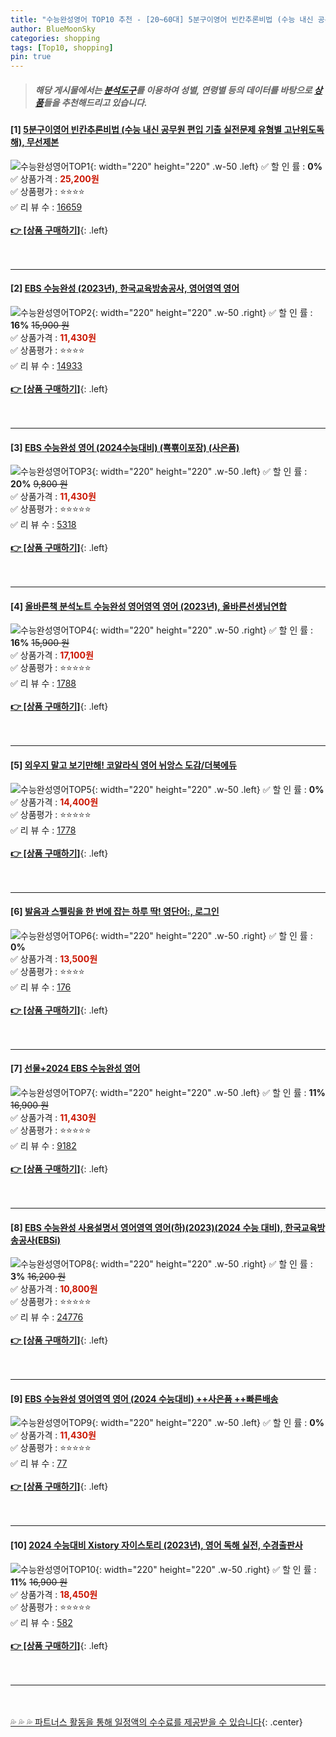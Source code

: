 ```yaml
---
title: "수능완성영어 TOP10 추천 - [20~60대] 5분구이영어 빈칸추론비법 (수능 내신 공무원 편입 기출 실전문제 유형별 고난위도독해), 무선제본"
author: BlueMoonSky
categories: shopping
tags: [Top10, shopping]
pin: true
---
```


> ##### 해당 게시물에서는 [**분석도구**](https://itemscout.io/)를 이용하여 **성별**, **연령별** 등의 데이터를 바탕으로 [**상품**](https://link.coupang.com/a/baae76)들을 추천해드리고 있습니다.

#### [1] [5분구이영어 빈칸추론비법 (수능 내신 공무원 편입 기출 실전문제 유형별 고난위도독해), 무선제본](https://link.coupang.com/re/AFFSDP?lptag=AF5964186&subid=bluemoonsky6999&pageKey=7527797363&traceid=V0-153&itemId=19758070597&vendorItemId=85080210375)
![수능완성영어TOP1](https://thumbnail9.coupangcdn.com/thumbnails/remote/230x230ex/image/vendor_inventory/0728/9cef8d963e76c2f9f26b1852935758aa09280c24fabbb2d3bc32300cb7a1.jpg){: width="220" height="220" .w-50 .left}
✅ 할 인 률 : **0%** <br>
✅ 상품가격 : <span style="color:#cb1400"> **25,200원** </span><br>
✅ 상품평가 : ⭐⭐⭐⭐<br>
✅ 리 뷰 수 : [16659](https://link.coupang.com/re/AFFSDP?lptag=AF5964186&subid=bluemoonsky6999&pageKey=7527797363&traceid=V0-153&itemId=19758070597&vendorItemId=85080210375)<br>
<br>
[**👉  [상품 구매하기]**](https://link.coupang.com/re/AFFSDP?lptag=AF5964186&subid=bluemoonsky6999&pageKey=7527797363&traceid=V0-153&itemId=19758070597&vendorItemId=85080210375){: .left}
<br>
<br>
<br>

***

#### [2] [EBS 수능완성 (2023년), 한국교육방송공사, 영어영역 영어](https://link.coupang.com/re/AFFSDP?lptag=AF5964186&subid=bluemoonsky6999&pageKey=7350996659&traceid=V0-153&itemId=18916253394&vendorItemId=87164139899)
![수능완성영어TOP2](https://thumbnail6.coupangcdn.com/thumbnails/remote/230x230ex/image/vendor_inventory/df45/f8c0cd93733a93b7934267f1de2d7f87278cc097bba1838c0d733ec4c053.jpg){: width="220" height="220" .w-50 .right}
✅ 할 인 률 : **16%** ~~<del class="base-price"> 15,900  </del>원~~<br>
✅ 상품가격 : <span style="color:#cb1400"> **11,430원** </span><br>
✅ 상품평가 : ⭐⭐⭐⭐<br>
✅ 리 뷰 수 : [14933](https://link.coupang.com/re/AFFSDP?lptag=AF5964186&subid=bluemoonsky6999&pageKey=7350996659&traceid=V0-153&itemId=18916253394&vendorItemId=87164139899)<br>
<br>
[**👉  [상품 구매하기]**](https://link.coupang.com/re/AFFSDP?lptag=AF5964186&subid=bluemoonsky6999&pageKey=7350996659&traceid=V0-153&itemId=18916253394&vendorItemId=87164139899){: .left}
<br>
<br>
<br>

***

#### [3] [EBS 수능완성 영어 (2024수능대비) (뾱뾲이포장) (사은품)](https://link.coupang.com/re/AFFSDP?lptag=AF5964186&subid=bluemoonsky6999&pageKey=7342163775&traceid=V0-153&itemId=18873799195&vendorItemId=76360203011)
![수능완성영어TOP3](https://thumbnail7.coupangcdn.com/thumbnails/remote/230x230ex/image/vendor_inventory/a693/e06cdf8b1b1f0ceed2cf5f221fab1c58add560985da192eba3463b27c022.png){: width="220" height="220" .w-50 .left}
✅ 할 인 률 : **20%** ~~<del class="base-price"> 9,800  </del>원~~<br>
✅ 상품가격 : <span style="color:#cb1400"> **11,430원** </span><br>
✅ 상품평가 : ⭐⭐⭐⭐⭐<br>
✅ 리 뷰 수 : [5318](https://link.coupang.com/re/AFFSDP?lptag=AF5964186&subid=bluemoonsky6999&pageKey=7342163775&traceid=V0-153&itemId=18873799195&vendorItemId=76360203011)<br>
<br>
[**👉  [상품 구매하기]**](https://link.coupang.com/re/AFFSDP?lptag=AF5964186&subid=bluemoonsky6999&pageKey=7342163775&traceid=V0-153&itemId=18873799195&vendorItemId=76360203011){: .left}
<br>
<br>
<br>

***

#### [4] [올바른책 분석노트 수능완성 영어영역 영어 (2023년), 올바른선생님연합](https://link.coupang.com/re/AFFSDP?lptag=AF5964186&subid=bluemoonsky6999&pageKey=7455673490&traceid=V0-153&itemId=19420925433&vendorItemId=86532423416)
![수능완성영어TOP4](https://thumbnail9.coupangcdn.com/thumbnails/remote/230x230ex/image/vendor_inventory/5214/bba2da0f2e460c5bbe99e6ba5cf28a07f911a9d9609365ea9a967c2f8b3f.png){: width="220" height="220" .w-50 .right}
✅ 할 인 률 : **16%** ~~<del class="base-price"> 15,900  </del>원~~<br>
✅ 상품가격 : <span style="color:#cb1400"> **17,100원** </span><br>
✅ 상품평가 : ⭐⭐⭐⭐⭐<br>
✅ 리 뷰 수 : [1788](https://link.coupang.com/re/AFFSDP?lptag=AF5964186&subid=bluemoonsky6999&pageKey=7455673490&traceid=V0-153&itemId=19420925433&vendorItemId=86532423416)<br>
<br>
[**👉  [상품 구매하기]**](https://link.coupang.com/re/AFFSDP?lptag=AF5964186&subid=bluemoonsky6999&pageKey=7455673490&traceid=V0-153&itemId=19420925433&vendorItemId=86532423416){: .left}
<br>
<br>
<br>

***

#### [5] [외우지 말고 보기만해! 코알라식 영어 뉘앙스 도감/더북에듀](https://link.coupang.com/re/AFFSDP?lptag=AF5964186&subid=bluemoonsky6999&pageKey=7178363553&traceid=V0-153&itemId=18099592769&vendorItemId=86579607255)
![수능완성영어TOP5](https://thumbnail6.coupangcdn.com/thumbnails/remote/230x230ex/image/vendor_inventory/4f92/708ebeb09ee6eb6a041ca3e67af2c2fa4c9968a2ddfef0ad989c8b19d7c5.jpg){: width="220" height="220" .w-50 .left}
✅ 할 인 률 : **0%** <br>
✅ 상품가격 : <span style="color:#cb1400"> **14,400원** </span><br>
✅ 상품평가 : ⭐⭐⭐⭐⭐<br>
✅ 리 뷰 수 : [1778](https://link.coupang.com/re/AFFSDP?lptag=AF5964186&subid=bluemoonsky6999&pageKey=7178363553&traceid=V0-153&itemId=18099592769&vendorItemId=86579607255)<br>
<br>
[**👉  [상품 구매하기]**](https://link.coupang.com/re/AFFSDP?lptag=AF5964186&subid=bluemoonsky6999&pageKey=7178363553&traceid=V0-153&itemId=18099592769&vendorItemId=86579607255){: .left}
<br>
<br>
<br>

***

#### [6] [발음과 스펠링을 한 번에 잡는 하루 딱! 영단어:, 로그인](https://link.coupang.com/re/AFFSDP?lptag=AF5964186&subid=bluemoonsky6999&pageKey=2317092450&traceid=V0-153&itemId=3999501837&vendorItemId=71983771471)
![수능완성영어TOP6](https://thumbnail8.coupangcdn.com/thumbnails/remote/230x230ex/image/vendor_inventory/6727/6d9176c015735667d20923e099fee9398bd308b006922fdc9b8dec1222cd.jpg){: width="220" height="220" .w-50 .right}
✅ 할 인 률 : **0%** <br>
✅ 상품가격 : <span style="color:#cb1400"> **13,500원** </span><br>
✅ 상품평가 : ⭐⭐⭐⭐<br>
✅ 리 뷰 수 : [176](https://link.coupang.com/re/AFFSDP?lptag=AF5964186&subid=bluemoonsky6999&pageKey=2317092450&traceid=V0-153&itemId=3999501837&vendorItemId=71983771471)<br>
<br>
[**👉  [상품 구매하기]**](https://link.coupang.com/re/AFFSDP?lptag=AF5964186&subid=bluemoonsky6999&pageKey=2317092450&traceid=V0-153&itemId=3999501837&vendorItemId=71983771471){: .left}
<br>
<br>
<br>

***

#### [7] [선물+2024 EBS 수능완성 영어](https://link.coupang.com/re/AFFSDP?lptag=AF5964186&subid=bluemoonsky6999&pageKey=7347008603&traceid=V0-153&itemId=18897192853&vendorItemId=86025135554)
![수능완성영어TOP7](https://thumbnail7.coupangcdn.com/thumbnails/remote/230x230ex/image/vendor_inventory/c780/4b785c9fdf5b8fe8d0bdf440321770a54ead48b435b8e341e71de8b7fe3a.jpg){: width="220" height="220" .w-50 .left}
✅ 할 인 률 : **11%** ~~<del class="base-price"> 16,900  </del>원~~<br>
✅ 상품가격 : <span style="color:#cb1400"> **11,430원** </span><br>
✅ 상품평가 : ⭐⭐⭐⭐⭐<br>
✅ 리 뷰 수 : [9182](https://link.coupang.com/re/AFFSDP?lptag=AF5964186&subid=bluemoonsky6999&pageKey=7347008603&traceid=V0-153&itemId=18897192853&vendorItemId=86025135554)<br>
<br>
[**👉  [상품 구매하기]**](https://link.coupang.com/re/AFFSDP?lptag=AF5964186&subid=bluemoonsky6999&pageKey=7347008603&traceid=V0-153&itemId=18897192853&vendorItemId=86025135554){: .left}
<br>
<br>
<br>

***

#### [8] [EBS 수능완성 사용설명서 영어영역 영어(하)(2023)(2024 수능 대비), 한국교육방송공사(EBSi)](https://link.coupang.com/re/AFFSDP?lptag=AF5964186&subid=bluemoonsky6999&pageKey=7352552781&traceid=V0-153&itemId=18924027486&vendorItemId=86903041847)
![수능완성영어TOP8](https://thumbnail10.coupangcdn.com/thumbnails/remote/230x230ex/image/retail/images/2023/08/17/9/2/cea8aea4-518c-489e-8a1d-44d360f7865f.jpg){: width="220" height="220" .w-50 .right}
✅ 할 인 률 : **3%** ~~<del class="base-price"> 16,200  </del>원~~<br>
✅ 상품가격 : <span style="color:#cb1400"> **10,800원** </span><br>
✅ 상품평가 : ⭐⭐⭐⭐⭐<br>
✅ 리 뷰 수 : [24776](https://link.coupang.com/re/AFFSDP?lptag=AF5964186&subid=bluemoonsky6999&pageKey=7352552781&traceid=V0-153&itemId=18924027486&vendorItemId=86903041847)<br>
<br>
[**👉  [상품 구매하기]**](https://link.coupang.com/re/AFFSDP?lptag=AF5964186&subid=bluemoonsky6999&pageKey=7352552781&traceid=V0-153&itemId=18924027486&vendorItemId=86903041847){: .left}
<br>
<br>
<br>

***

#### [9] [EBS 수능완성 영어영역 영어 (2024 수능대비) ++사은품 ++빠른배송](https://link.coupang.com/re/AFFSDP?lptag=AF5964186&subid=bluemoonsky6999&pageKey=7399346182&traceid=V0-153&itemId=19148293833&vendorItemId=86267377325)
![수능완성영어TOP9](https://thumbnail6.coupangcdn.com/thumbnails/remote/230x230ex/image/vendor_inventory/a98f/27dbc60107b45d4026828189162ee0895fa4542d543b86da86bcdc4248c9.jpg){: width="220" height="220" .w-50 .left}
✅ 할 인 률 : **0%** <br>
✅ 상품가격 : <span style="color:#cb1400"> **11,430원** </span><br>
✅ 상품평가 : ⭐⭐⭐⭐⭐<br>
✅ 리 뷰 수 : [77](https://link.coupang.com/re/AFFSDP?lptag=AF5964186&subid=bluemoonsky6999&pageKey=7399346182&traceid=V0-153&itemId=19148293833&vendorItemId=86267377325)<br>
<br>
[**👉  [상품 구매하기]**](https://link.coupang.com/re/AFFSDP?lptag=AF5964186&subid=bluemoonsky6999&pageKey=7399346182&traceid=V0-153&itemId=19148293833&vendorItemId=86267377325){: .left}
<br>
<br>
<br>

***

#### [10] [2024 수능대비 Xistory 자이스토리 (2023년), 영어 독해 실전, 수경출판사](https://link.coupang.com/re/AFFSDP?lptag=AF5964186&subid=bluemoonsky6999&pageKey=6988537900&traceid=V0-153&itemId=17096464678&vendorItemId=84270316031)
![수능완성영어TOP10](https://thumbnail8.coupangcdn.com/thumbnails/remote/230x230ex/image/vendor_inventory/6fbe/82d9a7447da1683dd87a13b74b8d5bc3237249547fb036e840b507d115a2.png){: width="220" height="220" .w-50 .right}
✅ 할 인 률 : **11%** ~~<del class="base-price"> 16,900  </del>원~~<br>
✅ 상품가격 : <span style="color:#cb1400"> **18,450원** </span><br>
✅ 상품평가 : ⭐⭐⭐⭐⭐<br>
✅ 리 뷰 수 : [582](https://link.coupang.com/re/AFFSDP?lptag=AF5964186&subid=bluemoonsky6999&pageKey=6988537900&traceid=V0-153&itemId=17096464678&vendorItemId=84270316031)<br>
<br>
[**👉  [상품 구매하기]**](https://link.coupang.com/re/AFFSDP?lptag=AF5964186&subid=bluemoonsky6999&pageKey=6988537900&traceid=V0-153&itemId=17096464678&vendorItemId=84270316031){: .left}
<br>
<br>
<br>

***
<br><br>[💦 💦 💦 파트너스 활동을 통해 일정액의 수수료를 제공받을 수 있습니다](https://link.coupang.com/a/baae76){: .center}